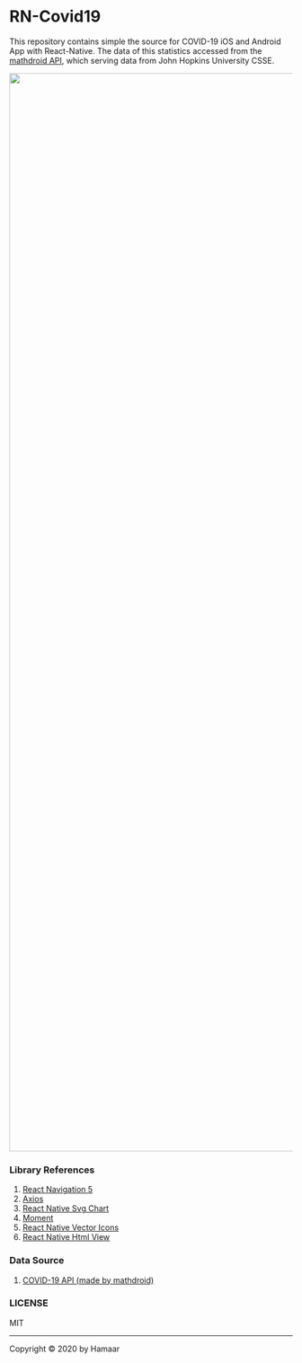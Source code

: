 # RN-Covid19
This repository contains simple the source for COVID-19 iOS and Android App with React-Native. The data of this statistics accessed from the [mathdroid API](https://github.com/mathdroid/covid-19-api), which serving data from John Hopkins University CSSE.


<span><img src="https://i.imgur.com/j8V5X2e.png" width="1920" /></span>


### Library References
1. [React Navigation 5](https://github.com/react-navigation/react-navigation)
2. [Axios](https://github.com/axios/axios)
3. [React Native Svg Chart](https://github.com/JesperLekland/react-native-svg-charts)
4. [Moment](https://github.com/moment/moment)
5. [React Native Vector Icons](https://github.com/oblador/react-native-vector-icons)
5. [React Native Html View](https://github.com/jsdf/react-native-htmlview)


### Data Source
1. [COVID-19 API (made by mathdroid)](https://github.com/mathdroid/covid-19-api)


### LICENSE
MIT

---

Copyright © 2020 by Hamaar
